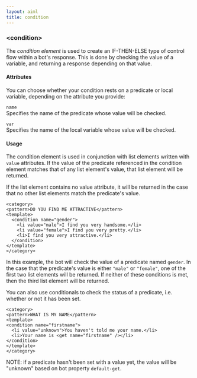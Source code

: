 ```yaml
---
layout: aiml
title: condition
---
```


### &lt;condition&gt;

The *condition element* is used to create an IF-THEN-ELSE type of control flow within a bot's response. This is done by checking the value of a variable, and returning a response depending on that value.

#### Attributes

You can choose whether your condition rests on a predicate or local variable, depending on the attribute you provide:

`name`    
Specifies the name of the predicate whose value will be checked.

`var`    
Specifies the name of the local variable whose value will be checked.

#### Usage

The condition element is used in conjunction with list elements written with `value` attributes. If the value of the predicate referenced in the condition element matches that of any list element's value, that list element will be returned.

If the list element contains no value attribute, it will be returned in the case that no other list elements match the predicate's value.

    <category>
    <pattern>DO YOU FIND ME ATTRACTIVE</pattern>
    <template>
      <condition name="gender">
        <li value="male">I find you very handsome.</li>
        <li value="female">I find you very pretty.</li>
        <li>I find you very attractive.</li>
      </condition>
    </template>
    </category>

In this example, the bot will check the value of a predicate named `gender`. In the case that the predicate's value is either `"male"` or `"female"`, one of the first two list elements will be returned. If neither of these conditions is met, then the third list element will be returned.

You can also use conditionals to check the status of a predicate, i.e. whether or not it has been set.

    <category>
    <pattern>WHAT IS MY NAME</pattern>
    <template>
    <condition name="firstname">
      <li value="unknown">You haven't told me your name.</li>
      <li>Your name is <get name="firstname" /></li>
    </condition>
    </template>
    </category>

NOTE: if a predicate hasn't been set with a value yet, the value will be "unknown" based on bot property `default-get`.


